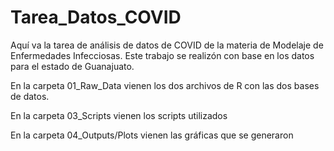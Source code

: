 # Tarea_Datos_COVID
Aquí va la tarea de análisis de datos de COVID de la materia de Modelaje de Enfermedades Infecciosas. Este trabajo se realizón con base en los datos para el estado de Guanajuato.

En la carpeta 01_Raw_Data vienen los dos archivos de R con las dos bases de datos.

En la carpeta 03_Scripts vienen los scripts utilizados

En la carpeta 04_Outputs/Plots vienen las gráficas que se generaron

